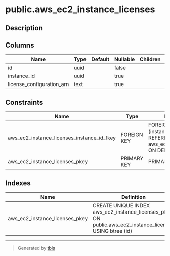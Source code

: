 # public.aws_ec2_instance_licenses

## Description

## Columns

| Name | Type | Default | Nullable | Children | Parents | Comment |
| ---- | ---- | ------- | -------- | -------- | ------- | ------- |
| id | uuid |  | false |  |  |  |
| instance_id | uuid |  | true |  | [public.aws_ec2_instances](public.aws_ec2_instances.md) |  |
| license_configuration_arn | text |  | true |  |  |  |

## Constraints

| Name | Type | Definition |
| ---- | ---- | ---------- |
| aws_ec2_instance_licenses_instance_id_fkey | FOREIGN KEY | FOREIGN KEY (instance_id) REFERENCES aws_ec2_instances(id) ON DELETE CASCADE |
| aws_ec2_instance_licenses_pkey | PRIMARY KEY | PRIMARY KEY (id) |

## Indexes

| Name | Definition |
| ---- | ---------- |
| aws_ec2_instance_licenses_pkey | CREATE UNIQUE INDEX aws_ec2_instance_licenses_pkey ON public.aws_ec2_instance_licenses USING btree (id) |

---

> Generated by [tbls](https://github.com/k1LoW/tbls)
